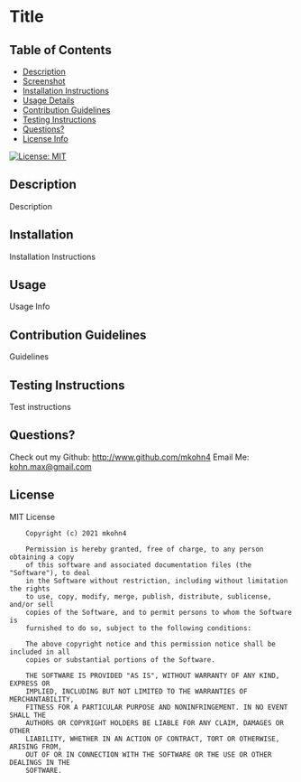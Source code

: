 
# Title

## Table of Contents
* [Description](##description)
* [Screenshot](##screenshot)
* [Installation Instructions](##installation)
* [Usage Details](##usage)
* [Contribution Guidelines](##contribution-guidelines)
* [Testing Instructions](##testing-instructions)
* [Questions?](##questions?)
* [License Info](##license)

[![License: MIT](https://img.shields.io/badge/License-MIT-yellow.svg)](https://opensource.org/licenses/MIT)

## Description

Description

## Installation

Installation Instructions

## Usage

Usage Info

## Contribution Guidelines

Guidelines

## Testing Instructions

Test instructions

## Questions?

Check out my Github: http://www.github.com/mkohn4
Email Me: kohn.max@gmail.com

## License
MIT License

        Copyright (c) 2021 mkohn4
        
        Permission is hereby granted, free of charge, to any person obtaining a copy
        of this software and associated documentation files (the "Software"), to deal
        in the Software without restriction, including without limitation the rights
        to use, copy, modify, merge, publish, distribute, sublicense, and/or sell
        copies of the Software, and to permit persons to whom the Software is
        furnished to do so, subject to the following conditions:
        
        The above copyright notice and this permission notice shall be included in all
        copies or substantial portions of the Software.
        
        THE SOFTWARE IS PROVIDED "AS IS", WITHOUT WARRANTY OF ANY KIND, EXPRESS OR
        IMPLIED, INCLUDING BUT NOT LIMITED TO THE WARRANTIES OF MERCHANTABILITY,
        FITNESS FOR A PARTICULAR PURPOSE AND NONINFRINGEMENT. IN NO EVENT SHALL THE
        AUTHORS OR COPYRIGHT HOLDERS BE LIABLE FOR ANY CLAIM, DAMAGES OR OTHER
        LIABILITY, WHETHER IN AN ACTION OF CONTRACT, TORT OR OTHERWISE, ARISING FROM,
        OUT OF OR IN CONNECTION WITH THE SOFTWARE OR THE USE OR OTHER DEALINGS IN THE
        SOFTWARE.

